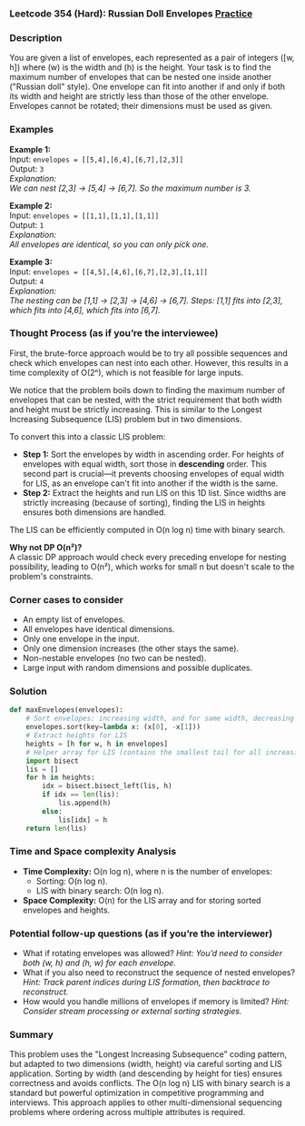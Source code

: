 ### Leetcode 354 (Hard): Russian Doll Envelopes [Practice](https://leetcode.com/problems/russian-doll-envelopes)


### Description  
You are given a list of envelopes, each represented as a pair of integers \([w, h]\) where \(w\) is the width and \(h\) is the height. Your task is to find the maximum number of envelopes that can be nested one inside another ("Russian doll" style). One envelope can fit into another if and only if both its width and height are strictly less than those of the other envelope. Envelopes cannot be rotated; their dimensions must be used as given.


### Examples  

**Example 1:**  
Input: `envelopes = [[5,4],[6,4],[6,7],[2,3]]`  
Output: `3`  
*Explanation:  
We can nest [2,3] → [5,4] → [6,7]. So the maximum number is 3.*

**Example 2:**  
Input: `envelopes = [[1,1],[1,1],[1,1]]`  
Output: `1`  
*Explanation:  
All envelopes are identical, so you can only pick one.*

**Example 3:**  
Input: `envelopes = [[4,5],[4,6],[6,7],[2,3],[1,1]]`  
Output: `4`  
*Explanation:  
The nesting can be [1,1] → [2,3] → [4,6] → [6,7]. Steps: [1,1] fits into [2,3], which fits into [4,6], which fits into [6,7].*


### Thought Process (as if you’re the interviewee)  

First, the brute-force approach would be to try all possible sequences and check which envelopes can nest into each other. However, this results in a time complexity of O(2ⁿ), which is not feasible for large inputs.

We notice that the problem boils down to finding the maximum number of envelopes that can be nested, with the strict requirement that both width and height must be strictly increasing. This is similar to the Longest Increasing Subsequence (LIS) problem but in two dimensions.

To convert this into a classic LIS problem:
- **Step 1:** Sort the envelopes by width in ascending order. For heights of envelopes with equal width, sort those in **descending** order. This second part is crucial—it prevents choosing envelopes of equal width for LIS, as an envelope can't fit into another if the width is the same.
- **Step 2:** Extract the heights and run LIS on this 1D list. Since widths are strictly increasing (because of sorting), finding the LIS in heights ensures both dimensions are handled.

The LIS can be efficiently computed in O(n log n) time with binary search.

**Why not DP O(n²)?**  
A classic DP approach would check every preceding envelope for nesting possibility, leading to O(n²), which works for small n but doesn't scale to the problem's constraints.

### Corner cases to consider  
- An empty list of envelopes.  
- All envelopes have identical dimensions.  
- Only one envelope in the input.  
- Only one dimension increases (the other stays the same).  
- Non-nestable envelopes (no two can be nested).  
- Large input with random dimensions and possible duplicates.

### Solution

```python
def maxEnvelopes(envelopes):
    # Sort envelopes: increasing width, and for same width, decreasing height
    envelopes.sort(key=lambda x: (x[0], -x[1]))
    # Extract heights for LIS
    heights = [h for w, h in envelopes]
    # Helper array for LIS (contains the smallest tail for all increasing subsequences of length i+1)
    import bisect
    lis = []
    for h in heights:
        idx = bisect.bisect_left(lis, h)
        if idx == len(lis):
            lis.append(h)
        else:
            lis[idx] = h
    return len(lis)
```

### Time and Space complexity Analysis  

- **Time Complexity:** O(n log n), where n is the number of envelopes:  
  - Sorting: O(n log n).  
  - LIS with binary search: O(n log n).
- **Space Complexity:** O(n) for the LIS array and for storing sorted envelopes and heights.

### Potential follow-up questions (as if you’re the interviewer)  

- What if rotating envelopes was allowed?
  *Hint: You’d need to consider both (w, h) and (h, w) for each envelope.*
- What if you also need to reconstruct the sequence of nested envelopes?
  *Hint: Track parent indices during LIS formation, then backtrace to reconstruct.*
- How would you handle millions of envelopes if memory is limited?
  *Hint: Consider stream processing or external sorting strategies.*

### Summary
This problem uses the "Longest Increasing Subsequence" coding pattern, but adapted to two dimensions (width, height) via careful sorting and LIS application. Sorting by width (and descending by height for ties) ensures correctness and avoids conflicts. The O(n log n) LIS with binary search is a standard but powerful optimization in competitive programming and interviews. This approach applies to other multi-dimensional sequencing problems where ordering across multiple attributes is required.